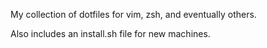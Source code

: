 My collection of dotfiles for vim, zsh, and eventually others.

Also includes an install.sh file for new machines.
